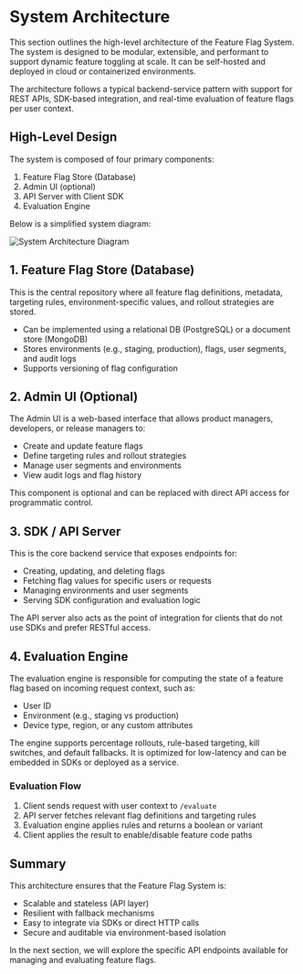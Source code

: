 # System Architecture

This section outlines the high-level architecture of the Feature Flag System. The system is designed to be modular, extensible, and performant to support dynamic feature toggling at scale. It can be self-hosted and deployed in cloud or containerized environments.

The architecture follows a typical backend-service pattern with support for REST APIs, SDK-based integration, and real-time evaluation of feature flags per user context.

## High-Level Design

The system is composed of four primary components:

1. Feature Flag Store (Database)
2. Admin UI (optional)
3. API Server with Client SDK
4. Evaluation Engine

Below is a simplified system diagram:

![System Architecture Diagram](./_assets/diagrams/system-overview.png)

## 1. Feature Flag Store (Database)

This is the central repository where all feature flag definitions, metadata, targeting rules, environment-specific values, and rollout strategies are stored.

- Can be implemented using a relational DB (PostgreSQL) or a document store (MongoDB)
- Stores environments (e.g., staging, production), flags, user segments, and audit logs
- Supports versioning of flag configuration

## 2. Admin UI (Optional)

The Admin UI is a web-based interface that allows product managers, developers, or release managers to:

- Create and update feature flags
- Define targeting rules and rollout strategies
- Manage user segments and environments
- View audit logs and flag history

This component is optional and can be replaced with direct API access for programmatic control.

## 3. SDK / API Server

This is the core backend service that exposes endpoints for:

- Creating, updating, and deleting flags
- Fetching flag values for specific users or requests
- Managing environments and user segments
- Serving SDK configuration and evaluation logic

The API server also acts as the point of integration for clients that do not use SDKs and prefer RESTful access.

## 4. Evaluation Engine

The evaluation engine is responsible for computing the state of a feature flag based on incoming request context, such as:

- User ID
- Environment (e.g., staging vs production)
- Device type, region, or any custom attributes

The engine supports percentage rollouts, rule-based targeting, kill switches, and default fallbacks. It is optimized for low-latency and can be embedded in SDKs or deployed as a service.

### Evaluation Flow

1. Client sends request with user context to `/evaluate`
2. API server fetches relevant flag definitions and targeting rules
3. Evaluation engine applies rules and returns a boolean or variant
4. Client applies the result to enable/disable feature code paths

## Summary

This architecture ensures that the Feature Flag System is:

- Scalable and stateless (API layer)
- Resilient with fallback mechanisms
- Easy to integrate via SDKs or direct HTTP calls
- Secure and auditable via environment-based isolation

In the next section, we will explore the specific API endpoints available for managing and evaluating feature flags.
